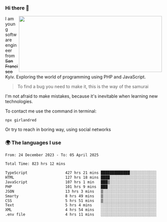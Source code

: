 ### Hi there 👋  

<img align='right' src="https://github-readme-stats.vercel.app/api?username=girlandred&count_private=true&show_icons=true&include_all_commits=true&hide_rank=true&hide_title=true&theme=buefy&card_width=300" width=460 height=180>


I am young software engineer from ~~San Francisco~~ Kyiv. Exploring the world of programming using PHP and JavaScript.


> To find a bug you need to make it, this is the way of the samurai



I'm not afraid to make mistakes, because it's inevitable when learning new technologies.

To contact me use the command in terminal:

```
npx girlandred
```

Or try to reach in boring way, using social networks


### 🌍 The languages I use

<!--START_SECTION:waka-->

```txt
From: 24 December 2023 - To: 05 April 2025

Total Time: 823 hrs 12 mins

TypeScript                 427 hrs 21 mins █████████████░░░░░░░░░░░░   51.91 %
HTML                       127 hrs 18 mins ████░░░░░░░░░░░░░░░░░░░░░   15.46 %
JavaScript                 107 hrs 1 min   ███▒░░░░░░░░░░░░░░░░░░░░░   13.00 %
PHP                        101 hrs 9 mins  ███░░░░░░░░░░░░░░░░░░░░░░   12.29 %
JSON                       13 hrs 3 mins   ▒░░░░░░░░░░░░░░░░░░░░░░░░   01.59 %
Smarty                     8 hrs 49 mins   ▒░░░░░░░░░░░░░░░░░░░░░░░░   01.07 %
CSS                        5 hrs 51 mins   ▒░░░░░░░░░░░░░░░░░░░░░░░░   00.71 %
Text                       5 hrs 4 mins    ░░░░░░░░░░░░░░░░░░░░░░░░░   00.62 %
XML                        4 hrs 54 mins   ░░░░░░░░░░░░░░░░░░░░░░░░░   00.60 %
.env file                  4 hrs 11 mins   ░░░░░░░░░░░░░░░░░░░░░░░░░   00.51 %
```

<!--END_SECTION:waka-->
